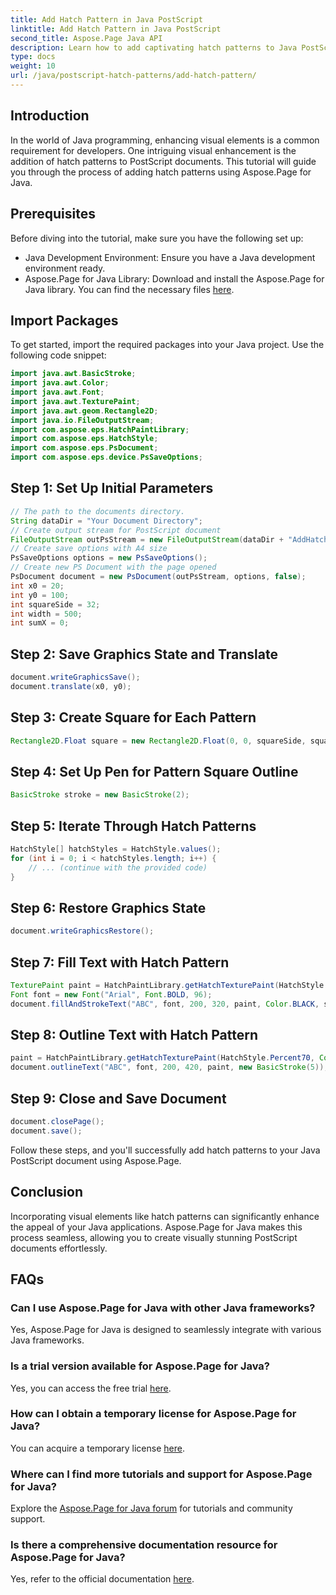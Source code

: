 ```yaml
---
title: Add Hatch Pattern in Java PostScript
linktitle: Add Hatch Pattern in Java PostScript
second_title: Aspose.Page Java API
description: Learn how to add captivating hatch patterns to Java PostScript documents using Aspose.Page. Elevate your visual content effortlessly.
type: docs
weight: 10
url: /java/postscript-hatch-patterns/add-hatch-pattern/
---
```

## Introduction
In the world of Java programming, enhancing visual elements is a common requirement for developers. One intriguing visual enhancement is the addition of hatch patterns to PostScript documents. This tutorial will guide you through the process of adding hatch patterns using Aspose.Page for Java.
## Prerequisites
Before diving into the tutorial, make sure you have the following set up:
- Java Development Environment: Ensure you have a Java development environment ready.
- Aspose.Page for Java Library: Download and install the Aspose.Page for Java library. You can find the necessary files [here](https://releases.aspose.com/page/java/).
## Import Packages
To get started, import the required packages into your Java project. Use the following code snippet:
```java
import java.awt.BasicStroke;
import java.awt.Color;
import java.awt.Font;
import java.awt.TexturePaint;
import java.awt.geom.Rectangle2D;
import java.io.FileOutputStream;
import com.aspose.eps.HatchPaintLibrary;
import com.aspose.eps.HatchStyle;
import com.aspose.eps.PsDocument;
import com.aspose.eps.device.PsSaveOptions;
```
## Step 1: Set Up Initial Parameters
```java
// The path to the documents directory.
String dataDir = "Your Document Directory";
// Create output stream for PostScript document
FileOutputStream outPsStream = new FileOutputStream(dataDir + "AddHatchPattern_outPS.ps");
// Create save options with A4 size
PsSaveOptions options = new PsSaveOptions();
// Create new PS Document with the page opened
PsDocument document = new PsDocument(outPsStream, options, false);
int x0 = 20;
int y0 = 100;
int squareSide = 32;
int width = 500;
int sumX = 0;
```
## Step 2: Save Graphics State and Translate
```java
document.writeGraphicsSave();
document.translate(x0, y0);
```
## Step 3: Create Square for Each Pattern
```java
Rectangle2D.Float square = new Rectangle2D.Float(0, 0, squareSide, squareSide);
```
## Step 4: Set Up Pen for Pattern Square Outline
```java
BasicStroke stroke = new BasicStroke(2);
```
## Step 5: Iterate Through Hatch Patterns
```java
HatchStyle[] hatchStyles = HatchStyle.values();
for (int i = 0; i < hatchStyles.length; i++) {
    // ... (continue with the provided code)
}
```
## Step 6: Restore Graphics State
```java
document.writeGraphicsRestore();
```
## Step 7: Fill Text with Hatch Pattern
```java
TexturePaint paint = HatchPaintLibrary.getHatchTexturePaint(HatchStyle.DiagonalCross, Color.RED, Color.YELLOW);
Font font = new Font("Arial", Font.BOLD, 96);
document.fillAndStrokeText("ABC", font, 200, 320, paint, Color.BLACK, stroke);
```
## Step 8: Outline Text with Hatch Pattern
```java
paint = HatchPaintLibrary.getHatchTexturePaint(HatchStyle.Percent70, Color.BLUE, Color.WHITE);
document.outlineText("ABC", font, 200, 420, paint, new BasicStroke(5));
```
## Step 9: Close and Save Document
```java
document.closePage();
document.save();
```
Follow these steps, and you'll successfully add hatch patterns to your Java PostScript document using Aspose.Page.
## Conclusion
Incorporating visual elements like hatch patterns can significantly enhance the appeal of your Java applications. Aspose.Page for Java makes this process seamless, allowing you to create visually stunning PostScript documents effortlessly.
## FAQs
### Can I use Aspose.Page for Java with other Java frameworks?
Yes, Aspose.Page for Java is designed to seamlessly integrate with various Java frameworks.
### Is a trial version available for Aspose.Page for Java?
Yes, you can access the free trial [here](https://releases.aspose.com/).
### How can I obtain a temporary license for Aspose.Page for Java?
You can acquire a temporary license [here](https://purchase.aspose.com/temporary-license/).
### Where can I find more tutorials and support for Aspose.Page for Java?
Explore the [Aspose.Page for Java forum](https://forum.aspose.com/c/page/39) for tutorials and community support.
### Is there a comprehensive documentation resource for Aspose.Page for Java?
Yes, refer to the official documentation [here](https://reference.aspose.com/page/java/).
